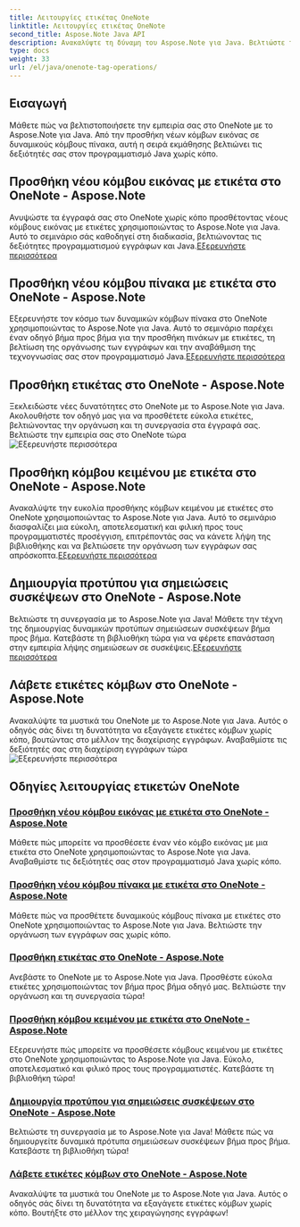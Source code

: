 ```yaml
---
title: Λειτουργίες ετικέτας OneNote
linktitle: Λειτουργίες ετικέτας OneNote
second_title: Aspose.Note Java API
description: Ανακαλύψτε τη δύναμη του Aspose.Note για Java. Βελτιώστε την εμπειρία σας στο OneNote με οδηγούς βήμα προς βήμα για τις λειτουργίες ετικετών, την προσθήκη εικόνων, πινάκων, κόμβων κειμένου και άλλα.
type: docs
weight: 33
url: /el/java/onenote-tag-operations/
---
```

## Εισαγωγή

Μάθετε πώς να βελτιστοποιήσετε την εμπειρία σας στο OneNote με το Aspose.Note για Java. Από την προσθήκη νέων κόμβων εικόνας σε δυναμικούς κόμβους πίνακα, αυτή η σειρά εκμάθησης βελτιώνει τις δεξιότητές σας στον προγραμματισμό Java χωρίς κόπο.

## Προσθήκη νέου κόμβου εικόνας με ετικέτα στο OneNote - Aspose.Note

 Ανυψώστε τα έγγραφά σας στο OneNote χωρίς κόπο προσθέτοντας νέους κόμβους εικόνας με ετικέτες χρησιμοποιώντας το Aspose.Note για Java. Αυτό το σεμινάριο σάς καθοδηγεί στη διαδικασία, βελτιώνοντας τις δεξιότητες προγραμματισμού εγγράφων και Java.[Εξερευνήστε περισσότερα](./add-new-image-node-with-tag/)

## Προσθήκη νέου κόμβου πίνακα με ετικέτα στο OneNote - Aspose.Note

 Εξερευνήστε τον κόσμο των δυναμικών κόμβων πίνακα στο OneNote χρησιμοποιώντας το Aspose.Note για Java. Αυτό το σεμινάριο παρέχει έναν οδηγό βήμα προς βήμα για την προσθήκη πινάκων με ετικέτες, τη βελτίωση της οργάνωσης των εγγράφων και την αναβάθμιση της τεχνογνωσίας σας στον προγραμματισμό Java.[Εξερευνήστε περισσότερα](./add-new-table-node-with-tag/)

## Προσθήκη ετικέτας στο OneNote - Aspose.Note

 Ξεκλειδώστε νέες δυνατότητες στο OneNote με το Aspose.Note για Java. Ακολουθήστε τον οδηγό μας για να προσθέτετε εύκολα ετικέτες, βελτιώνοντας την οργάνωση και τη συνεργασία στα έγγραφά σας. Βελτιώστε την εμπειρία σας στο OneNote τώρα![Εξερευνήστε περισσότερα](./add-tag/)

## Προσθήκη κόμβου κειμένου με ετικέτα στο OneNote - Aspose.Note

 Ανακαλύψτε την ευκολία προσθήκης κόμβων κειμένου με ετικέτες στο OneNote χρησιμοποιώντας το Aspose.Note για Java. Αυτό το σεμινάριο διασφαλίζει μια εύκολη, αποτελεσματική και φιλική προς τους προγραμματιστές προσέγγιση, επιτρέποντάς σας να κάνετε λήψη της βιβλιοθήκης και να βελτιώσετε την οργάνωση των εγγράφων σας απρόσκοπτα.[Εξερευνήστε περισσότερα](./add-text-node-with-tag/)

## Δημιουργία προτύπου για σημειώσεις συσκέψεων στο OneNote - Aspose.Note

Βελτιώστε τη συνεργασία με το Aspose.Note για Java! Μάθετε την τέχνη της δημιουργίας δυναμικών προτύπων σημειώσεων συσκέψεων βήμα προς βήμα. Κατεβάστε τη βιβλιοθήκη τώρα για να φέρετε επανάσταση στην εμπειρία λήψης σημειώσεων σε συσκέψεις.[Εξερευνήστε περισσότερα](./generate-template-for-meeting-notes/)

## Λάβετε ετικέτες κόμβων στο OneNote - Aspose.Note

 Ανακαλύψτε τα μυστικά του OneNote με το Aspose.Note για Java. Αυτός ο οδηγός σάς δίνει τη δυνατότητα να εξαγάγετε ετικέτες κόμβων χωρίς κόπο, βουτώντας στο μέλλον της διαχείρισης εγγράφων. Αναβαθμίστε τις δεξιότητές σας στη διαχείριση εγγράφων τώρα![Εξερευνήστε περισσότερα](./get-node-tags/)
## Οδηγίες λειτουργίας ετικετών OneNote
### [Προσθήκη νέου κόμβου εικόνας με ετικέτα στο OneNote - Aspose.Note](./add-new-image-node-with-tag/)
Μάθετε πώς μπορείτε να προσθέσετε έναν νέο κόμβο εικόνας με μια ετικέτα στο OneNote χρησιμοποιώντας το Aspose.Note για Java. Αναβαθμίστε τις δεξιότητές σας στον προγραμματισμό Java χωρίς κόπο.
### [Προσθήκη νέου κόμβου πίνακα με ετικέτα στο OneNote - Aspose.Note](./add-new-table-node-with-tag/)
Μάθετε πώς να προσθέτετε δυναμικούς κόμβους πίνακα με ετικέτες στο OneNote χρησιμοποιώντας το Aspose.Note για Java. Βελτιώστε την οργάνωση των εγγράφων σας χωρίς κόπο.
### [Προσθήκη ετικέτας στο OneNote - Aspose.Note](./add-tag/)
Ανεβάστε το OneNote με το Aspose.Note για Java. Προσθέστε εύκολα ετικέτες χρησιμοποιώντας τον βήμα προς βήμα οδηγό μας. Βελτιώστε την οργάνωση και τη συνεργασία τώρα!
### [Προσθήκη κόμβου κειμένου με ετικέτα στο OneNote - Aspose.Note](./add-text-node-with-tag/)
Εξερευνήστε πώς μπορείτε να προσθέσετε κόμβους κειμένου με ετικέτες στο OneNote χρησιμοποιώντας το Aspose.Note για Java. Εύκολο, αποτελεσματικό και φιλικό προς τους προγραμματιστές. Κατεβάστε τη βιβλιοθήκη τώρα!
### [Δημιουργία προτύπου για σημειώσεις συσκέψεων στο OneNote - Aspose.Note](./generate-template-for-meeting-notes/)
Βελτιώστε τη συνεργασία με το Aspose.Note για Java! Μάθετε πώς να δημιουργείτε δυναμικά πρότυπα σημειώσεων συσκέψεων βήμα προς βήμα. Κατεβάστε τη βιβλιοθήκη τώρα!
### [Λάβετε ετικέτες κόμβων στο OneNote - Aspose.Note](./get-node-tags/)
Ανακαλύψτε τα μυστικά του OneNote με το Aspose.Note για Java. Αυτός ο οδηγός σάς δίνει τη δυνατότητα να εξαγάγετε ετικέτες κόμβων χωρίς κόπο. Βουτήξτε στο μέλλον της χειραγώγησης εγγράφων!